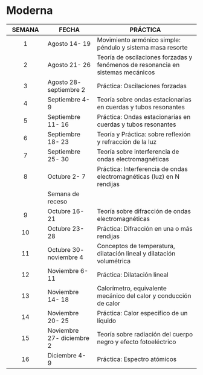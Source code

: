 # Moderna

<table><thead><tr><th width="118" align="center">SEMANA</th><th width="181">FECHA</th><th width="528">PRÁCTICA</th></tr></thead><tbody><tr><td align="center">1</td><td>Agosto 14- 19</td><td>Movimiento armónico simple: péndulo  y sistema masa resorte</td></tr><tr><td align="center">2</td><td>Agosto 21- 26</td><td>Teoría de oscilaciones forzadas y fenómenos de resonancia en sistemas mecánicos</td></tr><tr><td align="center">3</td><td>Agosto 28- septiembre 2</td><td>Práctica: Oscilaciones forzadas</td></tr><tr><td align="center">4</td><td>Septiembre 4- 9</td><td>Teoría sobre ondas estacionarias en cuerdas y tubos resonantes</td></tr><tr><td align="center">5</td><td>Septiembre 11- 16</td><td>Práctica: Ondas estacionarias en cuerdas y tubos resonantes</td></tr><tr><td align="center">6</td><td>Septiembre 18- 23</td><td>Teoría y Práctica: sobre reflexión y refracción de la luz</td></tr><tr><td align="center">7</td><td>Septiembre 25- 30</td><td>Teoría sobre interferencia de ondas electromagnéticas</td></tr><tr><td align="center">8</td><td>Octubre 2- 7</td><td>Práctica: Interferencia de ondas electromagnéticas (luz) en N rendijas</td></tr><tr><td align="center"> </td><td>Semana de receso</td><td> </td></tr><tr><td align="center">9</td><td>Octubre 16- 21</td><td>Teoría sobre difracción de ondas electromagnéticas</td></tr><tr><td align="center">10</td><td>Octubre 23- 28</td><td>Práctica: Difracción en una o más rendijas</td></tr><tr><td align="center">11</td><td>Octubre 30- noviembre 4</td><td>Conceptos de temperatura, dilatación lineal y dilatación volumétrica</td></tr><tr><td align="center">12</td><td>Noviembre 6- 11</td><td>Práctica: Dilatación lineal</td></tr><tr><td align="center">13</td><td>Noviembre 14- 18</td><td>Calorímetro, equivalente mecánico del calor y conducción de calor</td></tr><tr><td align="center">14</td><td>Noviembre 20- 25</td><td>Práctica: Calor específico de un líquido</td></tr><tr><td align="center">15</td><td>Noviembre 27- diciembre 2</td><td>Teoría sobre radiación del cuerpo negro y efecto fotoeléctrico</td></tr><tr><td align="center">16</td><td>Diciembre 4- 9</td><td>Práctica: Espectro atómicos</td></tr></tbody></table>
